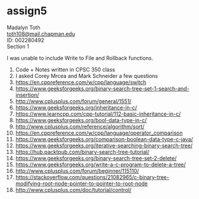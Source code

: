 # assign5

Madalyn Toth  
toth108@mail.chapman.edu  
ID: 002280492  
Section 1  

I was unable to include Write to File and Rollback functions.   

1. Code + Notes written in CPSC 350 class  
2. I asked Corey Mrcea and Mark Schneider a few questions  
3. https://en.cppreference.com/w/cpp/language/switch  
4. https://www.geeksforgeeks.org/binary-search-tree-set-1-search-and-insertion/  
5. http://www.cplusplus.com/forum/general/1551/  
6. https://www.geeksforgeeks.org/inheritance-in-c/  
7. https://www.learncpp.com/cpp-tutorial/112-basic-inheritance-in-c/  
8. https://www.geeksforgeeks.org/bool-data-type-in-c/  
9. http://www.cplusplus.com/reference/algorithm/sort/  
10. https://en.cppreference.com/w/cpp/language/operator_comparison  
11. https://www.geeksforgeeks.org/comparison-boolean-data-type-c-java/  
12. https://www.geeksforgeeks.org/iterative-searching-binary-search-tree/  
13. https://hub.packtpub.com/binary-search-tree-tutorial/  
14. https://www.geeksforgeeks.org/binary-search-tree-set-2-delete/  
15. https://www.geeksforgeeks.org/write-a-c-program-to-delete-a-tree/  
16. http://www.cplusplus.com/forum/beginner/115110/  
17. https://stackoverflow.com/questions/21082965/c-binary-tree-modifying-root-node-pointer-to-pointer-to-root-node  
18. http://www.cplusplus.com/doc/tutorial/control/  
